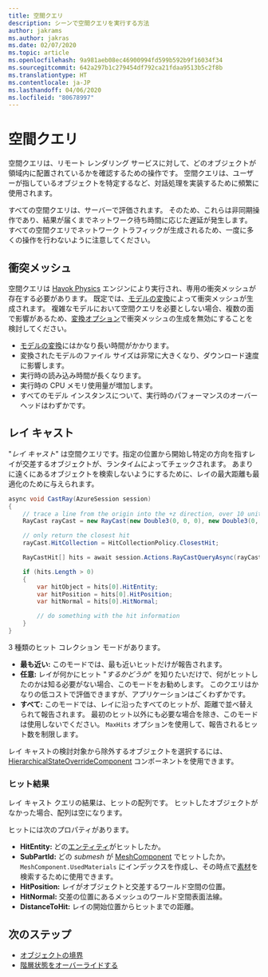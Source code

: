 ```yaml
---
title: 空間クエリ
description: シーンで空間クエリを実行する方法
author: jakrams
ms.author: jakras
ms.date: 02/07/2020
ms.topic: article
ms.openlocfilehash: 9a981aeb08ec46900994fd599b592b9f16034f34
ms.sourcegitcommit: 642a297b1c279454df792ca21fdaa9513b5c2f8b
ms.translationtype: HT
ms.contentlocale: ja-JP
ms.lasthandoff: 04/06/2020
ms.locfileid: "80678997"
---
```

# <a name="spatial-queries"></a>空間クエリ

空間クエリは、リモート レンダリング サービスに対して、どのオブジェクトが領域内に配置されているかを確認するための操作です。 空間クエリは、ユーザーが指しているオブジェクトを特定するなど、対話処理を実装するために頻繁に使用されます。

すべての空間クエリは、サーバーで評価されます。 そのため、これらは非同期操作であり、結果が届くまでネットワーク待ち時間に応じた遅延が発生します。 すべての空間クエリでネットワーク トラフィックが生成されるため、一度に多くの操作を行わないように注意してください。

## <a name="collision-meshes"></a>衝突メッシュ

空間クエリは [Havok Physics](https://www.havok.com/products/havok-physics) エンジンにより実行され、専用の衝突メッシュが存在する必要があります。 既定では、[モデルの変換](../../how-tos/conversion/model-conversion.md)によって衝突メッシュが生成されます。 複雑なモデルにおいて空間クエリを必要としない場合、複数の面で影響があるため、[変換オプション](../../how-tos/conversion/configure-model-conversion.md)で衝突メッシュの生成を無効にすることを検討してください。

* [モデルの変換](../../how-tos/conversion/model-conversion.md)にはかなり長い時間がかかります。
* 変換されたモデルのファイル サイズは非常に大きくなり、ダウンロード速度に影響します。
* 実行時の読み込み時間が長くなります。
* 実行時の CPU メモリ使用量が増加します。
* すべてのモデル インスタンスについて、実行時のパフォーマンスのオーバーヘッドはわずかです。

## <a name="ray-casts"></a>レイ キャスト

"*レイ キャスト*" は空間クエリです。指定の位置から開始し特定の方向を指すレイが交差するオブジェクトが、ランタイムによってチェックされます。 あまりに遠くにあるオブジェクトを検索しないようにするために、レイの最大距離も最適化のために与えられます。

````c#
async void CastRay(AzureSession session)
{
    // trace a line from the origin into the +z direction, over 10 units of distance.
    RayCast rayCast = new RayCast(new Double3(0, 0, 0), new Double3(0, 0, 1), 10);

    // only return the closest hit
    rayCast.HitCollection = HitCollectionPolicy.ClosestHit;

    RayCastHit[] hits = await session.Actions.RayCastQueryAsync(rayCast).AsTask();

    if (hits.Length > 0)
    {
        var hitObject = hits[0].HitEntity;
        var hitPosition = hits[0].HitPosition;
        var hitNormal = hits[0].HitNormal;

        // do something with the hit information
    }
}
````

3 種類のヒット コレクション モードがあります。

* **最も近い:** このモードでは、最も近いヒットだけが報告されます。
* **任意:** レイが何かにヒット "*するかどうか*" を知りたいだけで、何がヒットしたのかは知る必要がない場合、このモードをお勧めします。 このクエリはかなりの低コストで評価できますが、アプリケーションはごくわずかです。
* **すべて:** このモードでは、レイに沿ったすべてのヒットが、距離で並べ替えられて報告されます。 最初のヒット以外にも必要な場合を除き、このモードは使用しないでください。 `MaxHits` オプションを使用して、報告されるヒット数を制限します。

レイ キャストの検討対象から除外するオブジェクトを選択するには、[HierarchicalStateOverrideComponent](override-hierarchical-state.md) コンポーネントを使用できます。

<!--
The CollisionMask allows the quey to consider or ignore some objects based on their collision layer. If an object has layer L, it will be hit only if the mask has  bit L set.
It is useful in case you want to ignore objects, for instance when setting an object transparent, and trying to select another object behind it.
TODO : Add an API to make that possible.
-->

### <a name="hit-result"></a>ヒット結果

レイ キャスト クエリの結果は、ヒットの配列です。 ヒットしたオブジェクトがなかった場合、配列は空になります。

ヒットには次のプロパティがあります。

* **HitEntity:** どの[エンティティ](../../concepts/entities.md)がヒットしたか。
* **SubPartId:** どの *submesh* が [MeshComponent](../../concepts/meshes.md) でヒットしたか。 `MeshComponent.UsedMaterials` にインデックスを作成し、その時点で[素材](../../concepts/materials.md)を検索するために使用できます。
* **HitPosition:** レイがオブジェクトと交差するワールド空間の位置。
* **HitNormal:** 交差の位置にあるメッシュのワールド空間表面法線。
* **DistanceToHit:** レイの開始位置からヒットまでの距離。

## <a name="next-steps"></a>次のステップ

* [オブジェクトの境界](../../concepts/object-bounds.md)
* [階層状態をオーバーライドする](override-hierarchical-state.md)
